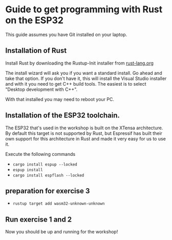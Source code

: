 # Guide to get programming with Rust on the ESP32

This guide assumes you have Git installed on your laptop.

## Installation of Rust

Install Rust by downloading the Rustup-Init installer from [rust-lang.org](https://www.rust-lang.org/learn/get-started)

The install wizard will ask you if you want a standard install. Go ahead and take that option.
If you don't have it, this will install the Visual Studio installer and with it you need to get
C++ build tools. The easiest is to select "Desktop development with C++".

With that installed you may need to reboot your PC.

## Installation of the ESP32 toolchain.

The ESP32 that's used in the workshop is built on the XTensa architecture. By default this target
is not supported by Rust, but Espressif has built their own support for this architecture in Rust and made
it very easy for us to use it.

Execute the following commands

- `cargo install espup --locked`
- `espup install`
- `cargo install espflash --locked`

## preparation for exercise 3

- `rustup target add wasm32-unknown-unknown`


## Run exercise 1 and 2

Now you should be up and running for the workshop!

